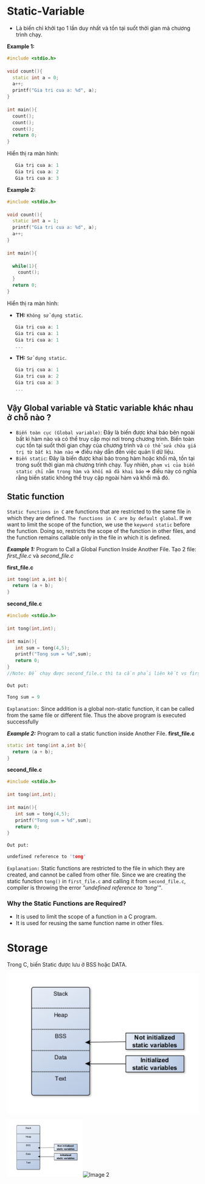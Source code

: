 # Static-Variable
- Là biến chỉ khởi tạo 1 lần duy nhất và tồn tại suốt thời gian mà chương trình chạy.

**Example 1:**
~~~cpp
#include <stdio.h>

void count(){
  static int a = 0;
  a++;
  printf("Gia tri cua a: %d", a);
}

int main(){
  count();
  count();
  count();
  return 0;
}
~~~

Hiển thị ra màn hình:
~~~cpp
   Gia trị cua a: 1
   Gia tri cua a: 2
   Gia tri cua a: 3
~~~

**Example 2:**
~~~cpp
#include <stdio.h>

void count(){
  static int a = 1;
  printf("Gia tri cua a: %d", a);
  a++;
}

int main(){

  while(1){
    count();
  }
  return 0;
}
~~~

Hiển thị ra màn hình:
- **TH:** `Không sử dụng static`.
~~~cpp
   Gia trị cua a: 1
   Gia tri cua a: 1
   Gia tri cua a: 1
   ...
~~~
- **TH:** `Sử dụng static`.
~~~cpp
   Gia trị cua a: 1
   Gia tri cua a: 2
   Gia tri cua a: 3
   ...
~~~
## Vậy Global variable và Static variable khác nhau ở chỗ nào ?
- `Biến toàn cục (Global variable)`: Đây là biến được khai báo bên ngoài bất kì hàm nào và có thể truy cập mọi nơi trong chương trình. Biến toàn cục tồn tại suốt thời gian chạy của chương trình và `có thể sửa chữa giá trị từ bất kì hàm nào` => điều này dẫn đến việc quản lí dữ liệu.
- `Biến static`: Đây là biến được khai báo trong hàm hoặc khối mã, tồn tại trong suốt thời gian mà chương trình chạy. Tuy nhiên, `phạm vi của biến static chỉ nằm trong hàm và khối mã đã khai báo` => điều này có nghĩa rằng biến static không thể truy cập ngoài hàm và khối mã đó.
  
## Static function
   `Static functions in C` are functions that are restricted to the same file in which they are defined. `The functions in C are by default global`. If we want to limit the  scope of the function, we use the `keyword static` before the function. Doing so, restricts the scope of the function in other files, and the function remains callable only in the file in which it is defined.

***Example 1:*** Program to Call a Global Function Inside Another File.
Tạo 2 file: *first_file.c* và *second_file.c*

**first_file.c**
~~~cpp
int tong(int a,int b){
  return (a + b);
}
~~~
**second_file.c**
~~~cpp
#include <stdio.h>

int tong(int,int);

int main(){
   int sum = tong(4,5);
   printf("Tong sum = %d",sum);
   return 0;
}
//Note: Để chạy được second_file.c thì ta cần phải liên kết vs first_file.c nếu không sẽ báo lỗi là undefined reference to 'tong'
~~~
`Out put:`
~~~cpp
Tong sum = 9
~~~
`Explanation:`
Since addition is a global non-static function, it can be called from the same file or different file. Thus the above program is executed successfully

***Example 2:*** Program to call a static function inside Another File.
**first_file.c**
~~~cpp
static int tong(int a,int b){
  return (a + b);
}
~~~
**second_file.c**
~~~cpp
#include <stdio.h>

int tong(int,int);

int main(){
   int sum = tong(4,5);
   printf("Tong sum = %d",sum);
   return 0;
}
~~~
`Out put:`
~~~cpp
undefined reference to 'tong'
~~~
`Explanation:`
Static functions are restricted to the file in which they are created, and cannot be called from other file. Since we are creating the static function `tong()` in `first_file.c` and calling it from `second_file.c`, compiler is throwing the error *"undefined reference to 'tong'"*.

### Why the Static Functions are Required?
- It is used to limit the scope of a function in a C program.
- It is used for reusing the same function name in other files.

# Storage
Trong C, biến Static được lưu ở BSS hoặc DATA.
<p align="center">
    <img src="./Images/Static.png" width="600px" alt="">
</p>
<img src="./Images/Static.png" alt="Image 1" width="200" height="150"/><img src="link_to_image_2.png" alt="Image 2" width="200" height="150"/>
